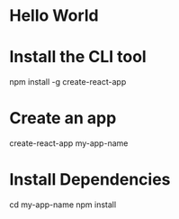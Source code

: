 # Hello World

# Install the CLI tool
npm install -g create-react-app

# Create an app
create-react-app my-app-name

# Install Dependencies
cd my-app-name
npm install